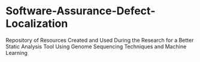 # Software-Assurance-Defect-Localization
Repository of Resources Created and Used During the Research for a Better Static Analysis Tool Using Genome Sequencing Techniques and Machine Learning
